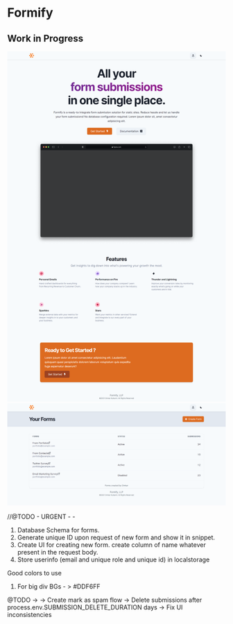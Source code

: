 # Formify

## Work in Progress

<img src='./full.png'>

<img src="./main.png">

//@TODO -
URGENT - -

1. Database Schema for forms.
2. Generate unique ID upon request of new form and show it in snippet.
3. Create UI for creating new form. create column of name whatever present in the request body.
4. Store userinfo (email and unique role and unique id) in localstorage

Good colors to use

1. For big div BGs - > #DDF6FF

@TODO ->
-> Create mark as spam flow
-> Delete submissions after process.env.SUBMISSION_DELETE_DURATION days
-> Fix UI inconsistencies

